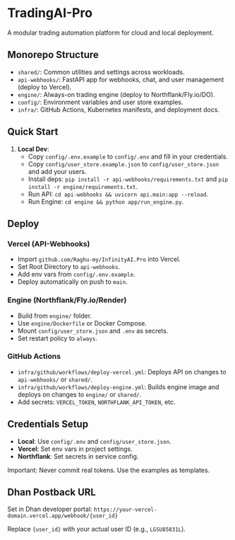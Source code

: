 # TradingAI-Pro

A modular trading automation platform for cloud and local deployment.

## Monorepo Structure

- `shared/`: Common utilities and settings across workloads.
- `api-webhooks/`: FastAPI app for webhooks, chat, and user management (deploy to Vercel).
- `engine/`: Always-on trading engine (deploy to Northflank/Fly.io/DO).
- `config/`: Environment variables and user store examples.
- `infra/`: GitHub Actions, Kubernetes manifests, and deployment docs.

## Quick Start

1. **Local Dev**:
   - Copy `config/.env.example` to `config/.env` and fill in your credentials.
   - Copy `config/user_store.example.json` to `config/user_store.json` and add your users.
   - Install deps: `pip install -r api-webhooks/requirements.txt` and `pip install -r engine/requirements.txt`.
   - Run API: `cd api-webhooks && uvicorn api.main:app --reload`.
   - Run Engine: `cd engine && python app/run_engine.py`.

## Deploy

### Vercel (API-Webhooks)
- Import `github.com/Raghu-my/InfinityAI.Pro` into Vercel.
- Set Root Directory to `api-webhooks`.
- Add env vars from `config/.env.example`.
- Deploy automatically on push to `main`.

### Engine (Northflank/Fly.io/Render)
- Build from `engine/` folder.
- Use `engine/Dockerfile` or Docker Compose.
- Mount `config/user_store.json` and `.env` as secrets.
- Set restart policy to `always`.

### GitHub Actions
- `infra/github/workflows/deploy-vercel.yml`: Deploys API on changes to `api-webhooks/` or `shared/`.
- `infra/github/workflows/deploy-engine.yml`: Builds engine image and deploys on changes to `engine/` or `shared/`.
- Add secrets: `VERCEL_TOKEN`, `NORTHFLANK_API_TOKEN`, etc.

## Credentials Setup

- **Local**: Use `config/.env` and `config/user_store.json`.
- **Vercel**: Set env vars in project settings.
- **Northflank**: Set secrets in service config.

Important: Never commit real tokens. Use the examples as templates.

## Dhan Postback URL

Set in Dhan developer portal: `https://your-vercel-domain.vercel.app/webhook/{user_id}`

Replace `{user_id}` with your actual user ID (e.g., `LGSU85831L`).

